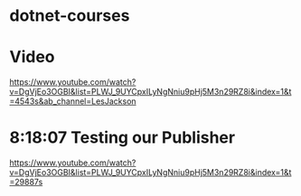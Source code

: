 # dotnet-courses


# Video
https://www.youtube.com/watch?v=DgVjEo3OGBI&list=PLWJ_9UYCpxILyNgNniu9pHj5M3n29RZ8i&index=1&t=4543s&ab_channel=LesJackson

# 8:18:07 Testing our Publisher
https://www.youtube.com/watch?v=DgVjEo3OGBI&list=PLWJ_9UYCpxILyNgNniu9pHj5M3n29RZ8i&index=1&t=29887s